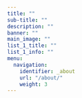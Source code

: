 ```yaml
---
title: ""
sub-title: ""
description: ""
banner: ""
main_image: ""
list_1_title: ""
list_1_info: ""
menu:
  navigation:
    identifier: _about
    url: "/about/"
    weight: 3
---
```

